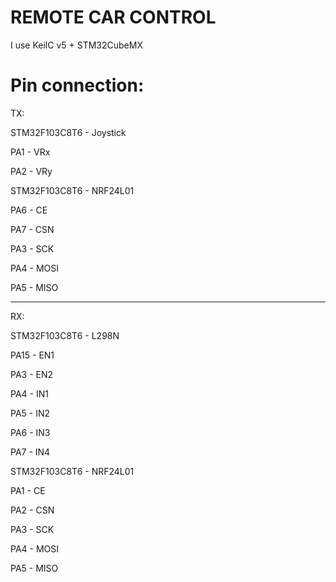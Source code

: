 # REMOTE CAR CONTROL
I use KeilC v5 + STM32CubeMX
# Pin connection:

TX:

STM32F103C8T6 - Joystick

PA1 - VRx

PA2 - VRy

STM32F103C8T6 - NRF24L01

PA6 - CE

PA7 - CSN

PA3 - SCK

PA4 - MOSI

PA5 - MISO

--------------------

RX:

STM32F103C8T6 - L298N

PA15 - EN1

PA3 - EN2

PA4 - IN1

PA5 - IN2

PA6 - IN3

PA7 - IN4

STM32F103C8T6 - NRF24L01

PA1 - CE

PA2 - CSN

PA3 - SCK

PA4 - MOSI

PA5 - MISO
